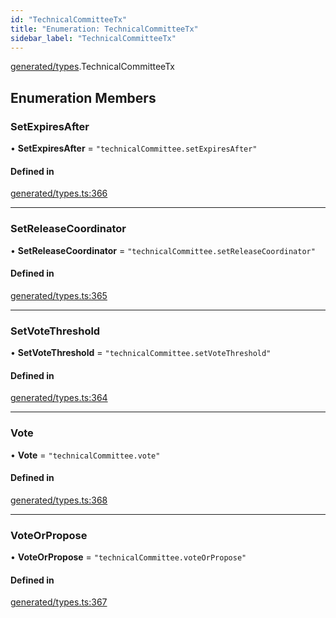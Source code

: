```yaml
---
id: "TechnicalCommitteeTx"
title: "Enumeration: TechnicalCommitteeTx"
sidebar_label: "TechnicalCommitteeTx"
---
```


[generated/types](../../../../modules/Generated/Types/Types.md).TechnicalCommitteeTx

## Enumeration Members

### SetExpiresAfter

• **SetExpiresAfter** = ``"technicalCommittee.setExpiresAfter"``

#### Defined in

[generated/types.ts:366](https://github.com/PolymeshAssociation/polymesh-sdk/blob/88db4a911/src/generated/types.ts#L366)

___

### SetReleaseCoordinator

• **SetReleaseCoordinator** = ``"technicalCommittee.setReleaseCoordinator"``

#### Defined in

[generated/types.ts:365](https://github.com/PolymeshAssociation/polymesh-sdk/blob/88db4a911/src/generated/types.ts#L365)

___

### SetVoteThreshold

• **SetVoteThreshold** = ``"technicalCommittee.setVoteThreshold"``

#### Defined in

[generated/types.ts:364](https://github.com/PolymeshAssociation/polymesh-sdk/blob/88db4a911/src/generated/types.ts#L364)

___

### Vote

• **Vote** = ``"technicalCommittee.vote"``

#### Defined in

[generated/types.ts:368](https://github.com/PolymeshAssociation/polymesh-sdk/blob/88db4a911/src/generated/types.ts#L368)

___

### VoteOrPropose

• **VoteOrPropose** = ``"technicalCommittee.voteOrPropose"``

#### Defined in

[generated/types.ts:367](https://github.com/PolymeshAssociation/polymesh-sdk/blob/88db4a911/src/generated/types.ts#L367)
